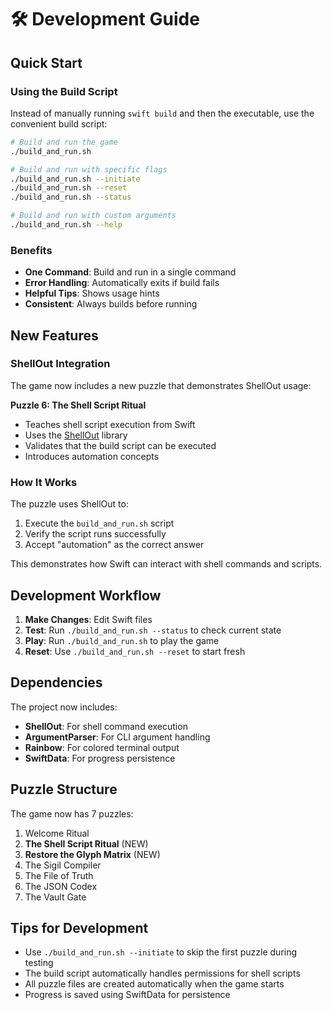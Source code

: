 # 🛠️ Development Guide

## Quick Start

### Using the Build Script

Instead of manually running `swift build` and then the executable, use the convenient build script:

```bash
# Build and run the game
./build_and_run.sh

# Build and run with specific flags
./build_and_run.sh --initiate
./build_and_run.sh --reset
./build_and_run.sh --status

# Build and run with custom arguments
./build_and_run.sh --help
```

### Benefits

- **One Command**: Build and run in a single command
- **Error Handling**: Automatically exits if build fails
- **Helpful Tips**: Shows usage hints
- **Consistent**: Always builds before running

## New Features

### ShellOut Integration

The game now includes a new puzzle that demonstrates ShellOut usage:

**Puzzle 6: The Shell Script Ritual**
- Teaches shell script execution from Swift
- Uses the [ShellOut](https://github.com/JohnSundell/ShellOut) library
- Validates that the build script can be executed
- Introduces automation concepts

### How It Works

The puzzle uses ShellOut to:
1. Execute the `build_and_run.sh` script
2. Verify the script runs successfully
3. Accept "automation" as the correct answer

This demonstrates how Swift can interact with shell commands and scripts.

## Development Workflow

1. **Make Changes**: Edit Swift files
2. **Test**: Run `./build_and_run.sh --status` to check current state
3. **Play**: Run `./build_and_run.sh` to play the game
4. **Reset**: Use `./build_and_run.sh --reset` to start fresh

## Dependencies

The project now includes:
- **ShellOut**: For shell command execution
- **ArgumentParser**: For CLI argument handling
- **Rainbow**: For colored terminal output
- **SwiftData**: For progress persistence

## Puzzle Structure

The game now has 7 puzzles:
1. Welcome Ritual
2. **The Shell Script Ritual** (NEW)
3. **Restore the Glyph Matrix** (NEW)
4. The Sigil Compiler
5. The File of Truth
6. The JSON Codex
7. The Vault Gate

## Tips for Development

- Use `./build_and_run.sh --initiate` to skip the first puzzle during testing
- The build script automatically handles permissions for shell scripts
- All puzzle files are created automatically when the game starts
- Progress is saved using SwiftData for persistence 